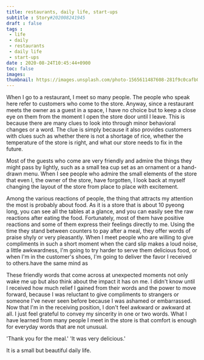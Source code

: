 ```yaml
---
title: restaurants, daily life, start-ups
subtitle : Story#202008241945
draft : false
tags :
 - life
 - daily
 - restaurants
 - daily life
 - start-ups
date : 2020-08-24T10:45:44+0900
toc: false
images: 
thumbnail: https://images.unsplash.com/photo-1565611487608-281f9c0cafb0?ixlib=rb-1.2.1&q=80&fm=jpg&crop=entropy&cs=tinysrgb&w=1080&fit=max&ixid=eyJhcHBfaWQiOjE1NTU0OX0
---
```


When I go to a restaurant, I meet so many people. The people who speak here refer to customers who come to the store. Anyway, since a restaurant meets the owner as a guest in a space, I have no choice but to keep a close eye on them from the moment I open the store door until I leave. This is because there are many clues to look into through minor behavioral changes or a word. The clue is simply because it also provides customers with clues such as whether there is not a shortage of rice, whether the temperature of the store is right, and what our store needs to fix in the future.  

Most of the guests who come are very friendly and admire the things they might pass by lightly, such as a small tea cup set as an ornament or a hand-drawn menu. When I see people who admire the small elements of the store that even I, the owner of the store, have forgotten, I look back at myself changing the layout of the store from place to place with excitement.  

Among the various reactions of people, the thing that attracts my attention the most is probably about food. As it is a store that is about 10 pyeong long, you can see all the tables at a glance, and you can easily see the raw reactions after eating the food. Fortunately, most of them have positive reactions and some of them express their feelings directly to me. Using the time they stand between counters to pay after a meal, they offer words of praise shyly or very pleasantly. When I meet people who are willing to give compliments in such a short moment when the card slip makes a loud noise, a little awkwardness, I'm going to try harder to serve them delicious food, or when I'm in the customer's shoes, I'm going to deliver the favor I received to others.have the same mind as  

These friendly words that come across at unexpected moments not only wake me up but also think about the impact it has on me. I didn't know until I received how much relief I gained from their words and the power to move forward, because I was reluctant to give compliments to strangers or someone I've never seen before because I was ashamed or embarrassed. Now that I'm in the receiving position, I don't feel awkward or awkward at all. I just feel grateful to convey my sincerity in one or two words. What I have learned from many people I meet in the store is that comfort is enough for everyday words that are not unusual.  

'Thank you for the meal.' 'It was very delicious.'  

It is a small but beautiful daily life.  

